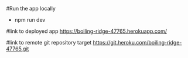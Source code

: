 #Run the app locally
 - npm run dev

#link to deployed app
https://boiling-ridge-47765.herokuapp.com/

#link to remote git repository target
https://git.heroku.com/boiling-ridge-47765.git
